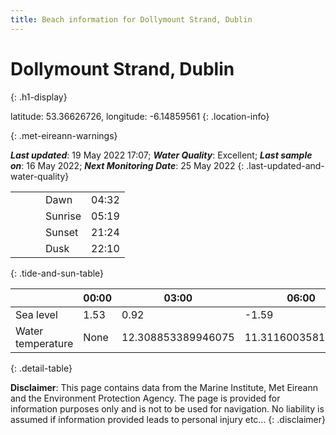 ```yaml
---
title: Beach information for Dollymount Strand, Dublin
---
```

# Dollymount Strand, Dublin 
{: .h1-display}

latitude: 53.36626726, longitude: -6.14859561
{: .location-info}


{: .met-eireann-warnings}

___Last updated___: 19 May 2022 17:07; ___Water Quality___: Excellent;
___Last sample on___: 16 May 2022; ___Next Monitoring Date___: 25 May 2022
{: .last-updated-and-water-quality}

|   |   |   |   |   |
|---|---|---|---|---|
|   |   |   | Dawn  | 04:32 |
|   |   |   | Sunrise  | 05:19 |
|   |   |   | Sunset  | 21:24 |
|   |   |   | Dusk  | 22:10 |
{: .tide-and-sun-table}

<div></div>

| | 00:00 | 03:00 | 06:00 | 09:00 | 12:00 | 15:00 | 18:00 | 21:00 |
|---|---|---|---|---|---|---|---|---|
| Sea level | 1.53 | 0.92 | -1.59 | -1.01| 1.04 | 1.01 | -1.19 | -0.94 |
| Water temperature | None | 12.308853389946075 | 11.311600358119772 | 11.081758516849995 | 12.160452292141402 | 12.826516879903856 | 13.260511909139106 | 13.016849891835713 |
{: .detail-table}

__Disclaimer__: This page contains data from the Marine Institute,
Met Eireann and the Environment Protection Agency. The page is provided for
information purposes only and is not to be used for navigation. No liability
is assumed if information provided leads to personal injury etc...
{: .disclaimer}